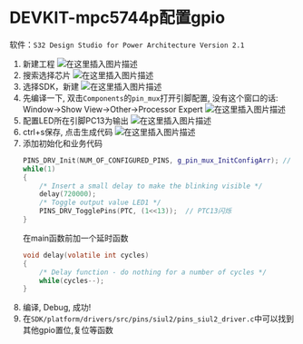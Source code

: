 # DEVKIT-mpc5744p配置gpio
软件：`S32 Design Studio for Power Architecture Version 2.1`
1. 新建工程
    ![在这里插入图片描述](https://img-blog.csdnimg.cn/5eccbcf135f44803a44b75a32e497636.png)
2. 搜索选择芯片
    ![在这里插入图片描述](https://img-blog.csdnimg.cn/7cad0b8f065744778047f84b24fcafbb.png)
3. 选择SDK，新建
    ![在这里插入图片描述](https://img-blog.csdnimg.cn/76803413c71345dba33d080857eb5d3a.png)
4. 先编译一下, 双击`Components`的`pin_mux`打开引脚配置, 没有这个窗口的话: Window->Show View->Other->Processor Expert
    ![在这里插入图片描述](https://img-blog.csdnimg.cn/77f32808600447eabfd5dfac5ea0d545.png)
5. 配置LED所在引脚PC13为输出
    ![在这里插入图片描述](https://img-blog.csdnimg.cn/ce2068c39ba742e292367f52edb6c20b.png)
6. ctrl+s保存, 点击生成代码
    ![在这里插入图片描述](https://img-blog.csdnimg.cn/e754580fbe754e6a92bbfcabe9f93795.png)
7. 添加初始化和业务代码
    ```C++
    PINS_DRV_Init(NUM_OF_CONFIGURED_PINS, g_pin_mux_InitConfigArr); // 初始化所有引脚
    while(1)
    {
        /* Insert a small delay to make the blinking visible */
        delay(720000);
        /* Toggle output value LED1 */
        PINS_DRV_TogglePins(PTC, (1<<13));  // PTC13闪烁
    }
    ```
    在main函数前加一个延时函数
    ```C
    void delay(volatile int cycles)
    {
        /* Delay function - do nothing for a number of cycles */
        while(cycles--);
    }
    ```
8. 编译, Debug, 成功!
9. 在`SDK/platform/drivers/src/pins/siul2/pins_siul2_driver.c`中可以找到其他gpio置位,复位等函数



